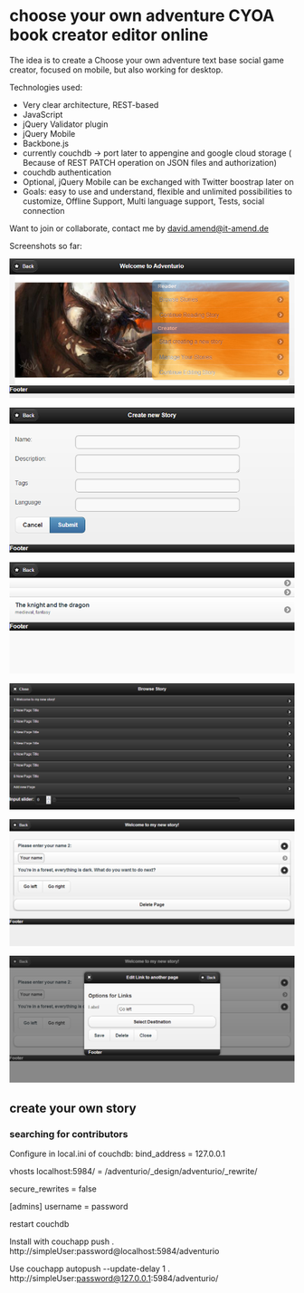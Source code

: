 

# choose your own adventure CYOA book creator editor online

The idea is to create a Choose your own adventure text base social game
creator, focused on mobile, but also working for desktop.

Technologies used:
* Very clear architecture, REST-based
* JavaScript
* jQuery Validator plugin
* jQuery Mobile
* Backbone.js
* currently couchdb -> port later to appengine and google cloud storage
  ( Because of REST PATCH operation on JSON files and authorization)
* couchdb authentication
* Optional, jQuery Mobile can be exchanged with Twitter boostrap later on
* Goals: easy to use and understand, flexible and unlimited possibilities to customize, Offline Support, Multi language support, Tests, social connection

Want to join or collaborate, contact me by david.amend@it-amend.de

Screenshots so far:



![Startscreen](/adventurio_screenshots/01_WelcometoAdventurio.png "Startscreen")

![Create a new story](/adventurio_screenshots/02_CreatenewStory.png "Create a new story")

![Select story](/adventurio_screenshots/03_SelectStory.png "Select a story")

![Browse your story](/adventurio_screenshots/04_BrowseStoryEditing.png "Browse the pages to edit")

![Edit Page](/adventurio_screenshots/05_EditPageElements.png "Edit page")

![Edit Page element](/adventurio_screenshots/06_OptionsForElementConfiguration.png "Edit element on page")



## create your own story
### searching for contributors

Configure in local.ini of couchdb:
	bind_address = 127.0.0.1

vhosts
	localhost:5984/ = /adventurio/_design/adventurio/_rewrite/

secure_rewrites = false

[admins]
username = password

restart couchdb

Install with
    couchapp push . http://simpleUser:password@localhost:5984/adventurio

Use
couchapp autopush --update-delay 1 . http://simpleUser:password@127.0.0.1:5984/adventurio/
